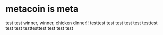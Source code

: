# metacoin is meta

test
test
winner, winner, chicken dinner!!
testtest
test
test
test
test
testtest
test
test
testtesttest
test
test
test
